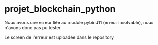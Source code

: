 # projet_blockchain_python

Nous avons une erreur liée au module pybind11 (erreur insolvable), nous n'avons donc pas pu tester.

Le screen de l'erreur est uploadée dans le repository
